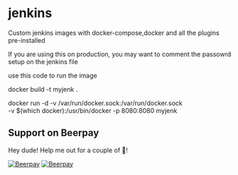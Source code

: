 # jenkins
Custom jenkins images with docker-compose,docker and all the plugins pre-installed

If you are using this on production, you may want to comment the passowrd setup on the jenkins file 

use this code to run the image

docker build -t myjenk .

docker run -d -v /var/run/docker.sock:/var/run/docker.sock \
-v $(which docker):/usr/bin/docker -p 8080:8080 myjenk


## Support on Beerpay
Hey dude! Help me out for a couple of :beers:!

[![Beerpay](https://beerpay.io/rubiin/jenkins/badge.svg?style=beer-square)](https://beerpay.io/rubiin/jenkins)  [![Beerpay](https://beerpay.io/rubiin/jenkins/make-wish.svg?style=flat-square)](https://beerpay.io/rubiin/jenkins?focus=wish)
